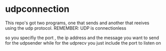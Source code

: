 # udpconnection
This repo's got two programs, one that sends and another that reeives using the udp protocol. 
REMEMBER: UDP is connectionless 


so you specifiy the port , the ip address and the message you want to send for the udpsender
while for the udprecv you just include the port to listen on
